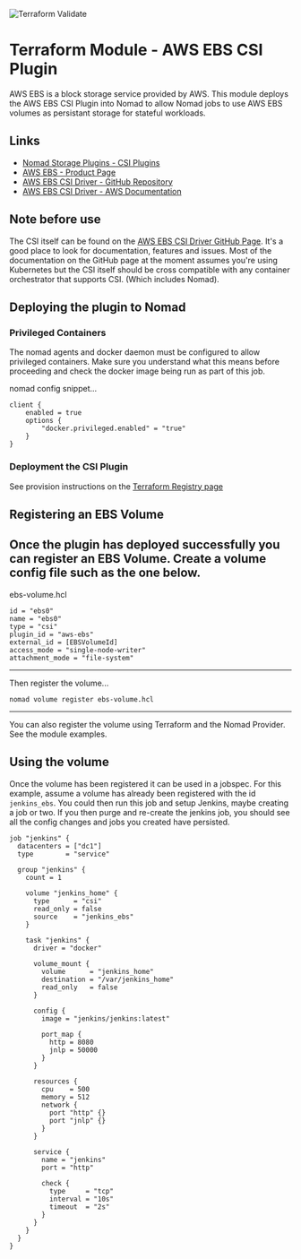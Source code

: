 ![Terraform Validate](https://github.com/KristophUK/terraform-nomad-aws-ebs-csi-plugin/workflows/Terraform%20Validate/badge.svg?branch=master)

# Terraform Module - AWS EBS CSI Plugin

AWS EBS is a block storage service provided by AWS. This module deploys the AWS EBS CSI Plugin into Nomad to allow Nomad jobs to use AWS EBS volumes as persistant storage for stateful workloads.

## Links

- [Nomad Storage Plugins - CSI Plugins](https://www.nomadproject.io/docs/internals/plugins/csi#csi-plugins)
- [AWS EBS - Product Page](https://aws.amazon.com/ebs/)
- [AWS EBS CSI Driver - GitHub Repository](https://github.com/kubernetes-sigs/aws-ebs-csi-driver)
- [AWS EBS CSI Driver - AWS Documentation](https://docs.aws.amazon.com/eks/latest/userguide/ebs-csi.html)

## Note before use

The CSI itself can be found on the [AWS EBS CSI Driver GitHub Page](https://github.com/kubernetes-sigs/aws-ebs-csi-driver). It's a good place to look for documentation, features and issues. Most of the documentation on the GitHub page at the moment assumes you're using Kubernetes but the CSI itself should be cross compatible with any container orchestrator that supports CSI. (Which includes Nomad).

## Deploying the plugin to Nomad

### Privileged Containers

The nomad agents and docker daemon must be configured to allow privileged containers. Make sure you understand what this means before proceeding and check the docker image being run as part of this job.

nomad config snippet...
```HCL
client {
    enabled = true
    options {
        "docker.privileged.enabled" = "true"
    }
}
```

### Deployment the CSI Plugin

See provision instructions on the [Terraform Registry page](https://registry.terraform.io/modules/KristophUK/aws-ebs-csi-plugin/nomad/)

## Registering an EBS Volume

Once the plugin has deployed successfully you can register an EBS Volume. Create a volume config file such as the one below.
---
ebs-volume.hcl
```HCL
id = "ebs0"
name = "ebs0"
type = "csi"
plugin_id = "aws-ebs"
external_id = [EBSVolumeId]
access_mode = "single-node-writer"
attachment_mode = "file-system"
```
---
Then register the volume...
```shell
nomad volume register ebs-volume.hcl
```
---
You can also register the volume using Terraform and the Nomad Provider. See the module examples.

## Using the volume

Once the volume has been registered it can be used in a jobspec. For this example, assume a volume has already been registered with the id `jenkins_ebs`. You could then run this job and setup Jenkins, maybe creating a job or two. If you then purge and re-create the jenkins job, you should see all the config changes and jobs you created have persisted.

```HCL
job "jenkins" {
  datacenters = ["dc1"]
  type        = "service"

  group "jenkins" {
    count = 1

    volume "jenkins_home" {
      type      = "csi"
      read_only = false
      source    = "jenkins_ebs"
    }

    task "jenkins" {
      driver = "docker"

      volume_mount {
        volume      = "jenkins_home"
        destination = "/var/jenkins_home"
        read_only   = false
      }

      config {
        image = "jenkins/jenkins:latest"

        port_map {
          http = 8080
          jnlp = 50000
        }
      }

      resources {
        cpu    = 500
        memory = 512
        network {
          port "http" {}
          port "jnlp" {}
        }
      }

      service {
        name = "jenkins"
        port = "http"

        check {
          type     = "tcp"
          interval = "10s"
          timeout  = "2s"
        }
      }
    }
  }
}
```